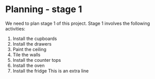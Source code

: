 # Planning - stage 1

We need to plan stage 1 of this project. Stage 1 involves the following activities:

1. Install the cupboards
1. Install the drawers
1. Paint the ceiling
1. Tile the walls
1. Install the counter tops
1. Install the oven
1. Install the fridge
This is an extra line
